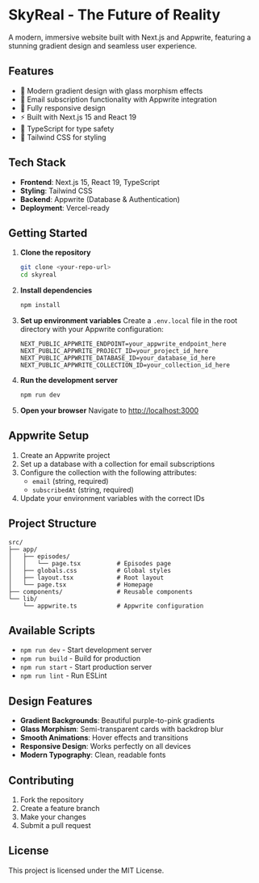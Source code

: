 # SkyReal - The Future of Reality

A modern, immersive website built with Next.js and Appwrite, featuring a stunning gradient design and seamless user experience.

## Features

- 🎨 Modern gradient design with glass morphism effects
- 📧 Email subscription functionality with Appwrite integration
- 📱 Fully responsive design
- ⚡ Built with Next.js 15 and React 19
- 🎯 TypeScript for type safety
- 🎨 Tailwind CSS for styling

## Tech Stack

- **Frontend**: Next.js 15, React 19, TypeScript
- **Styling**: Tailwind CSS
- **Backend**: Appwrite (Database & Authentication)
- **Deployment**: Vercel-ready

## Getting Started

1. **Clone the repository**
   ```bash
   git clone <your-repo-url>
   cd skyreal
   ```

2. **Install dependencies**
   ```bash
   npm install
   ```

3. **Set up environment variables**
   Create a `.env.local` file in the root directory with your Appwrite configuration:
   ```env
   NEXT_PUBLIC_APPWRITE_ENDPOINT=your_appwrite_endpoint_here
   NEXT_PUBLIC_APPWRITE_PROJECT_ID=your_project_id_here
   NEXT_PUBLIC_APPWRITE_DATABASE_ID=your_database_id_here
   NEXT_PUBLIC_APPWRITE_COLLECTION_ID=your_collection_id_here
   ```

4. **Run the development server**
   ```bash
   npm run dev
   ```

5. **Open your browser**
   Navigate to [http://localhost:3000](http://localhost:3000)

## Appwrite Setup

1. Create an Appwrite project
2. Set up a database with a collection for email subscriptions
3. Configure the collection with the following attributes:
   - `email` (string, required)
   - `subscribedAt` (string, required)
4. Update your environment variables with the correct IDs

## Project Structure

```
src/
├── app/
│   ├── episodes/
│   │   └── page.tsx          # Episodes page
│   ├── globals.css           # Global styles
│   ├── layout.tsx            # Root layout
│   └── page.tsx              # Homepage
├── components/               # Reusable components
└── lib/
    └── appwrite.ts           # Appwrite configuration
```

## Available Scripts

- `npm run dev` - Start development server
- `npm run build` - Build for production
- `npm run start` - Start production server
- `npm run lint` - Run ESLint

## Design Features

- **Gradient Backgrounds**: Beautiful purple-to-pink gradients
- **Glass Morphism**: Semi-transparent cards with backdrop blur
- **Smooth Animations**: Hover effects and transitions
- **Responsive Design**: Works perfectly on all devices
- **Modern Typography**: Clean, readable fonts

## Contributing

1. Fork the repository
2. Create a feature branch
3. Make your changes
4. Submit a pull request

## License

This project is licensed under the MIT License.
